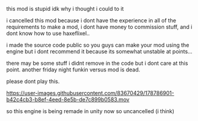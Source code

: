 this mod is stupid idk why i thought i could to it

i cancelled this mod because i dont have the experience in all of the requirements to make a mod, i dont have money to commission stuff, and i dont know how to use haxeflixel..

i made the source code public so you guys can make your mod using the engine but i dont recommend it because its somewhat unstable at points... 

there may be some stuff i didnt remove in the code but i dont care at this point. another friday night funkin versus mod is dead.

please dont play this.

https://user-images.githubusercontent.com/83670429/178786901-b42c4cb3-b8ef-4eed-8e5b-de7c899b0583.mov

so this engine is being remade in unity now so uncancelled (i think)
